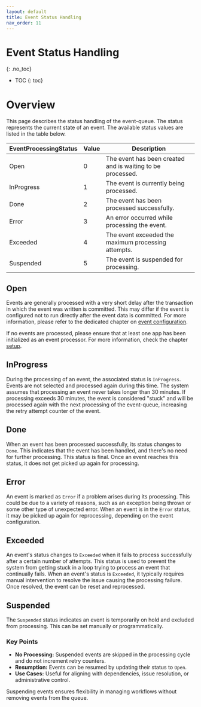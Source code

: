 ```yaml
---
layout: default
title: Event Status Handling
nav_order: 11
---
```


<!-- prettier-ignore-start -->

# Event Status Handling

{: .no_toc}
<!-- prettier-ignore-end -->

<!-- prettier-ignore -->
- TOC
{: toc}

# Overview

This page describes the status handling of the event-queue. The status represents the current state of an event.
The available status values are listed in the table below.

| EventProcessingStatus | Value | Description                                                |
| --------------------- | ----- | ---------------------------------------------------------- |
| Open                  | 0     | The event has been created and is waiting to be processed. |
| InProgress            | 1     | The event is currently being processed.                    |
| Done                  | 2     | The event has been processed successfully.                 |
| Error                 | 3     | An error occurred while processing the event.              |
| Exceeded              | 4     | The event exceeded the maximum processing attempts.        |
| Suspended             | 5     | The event is suspended for processing.                     |

## Open

Events are generally processed with a very short delay after the transaction in which the event was written is
committed.
This may differ if the event is configured not to run directly after the event data is committed. For more information,
please refer to the dedicated chapter on [event configuration](/event-queue/configure-event).

If no events are processed, please ensure that at least one app has been initialized as an event processor. For more
information, check the chapter [setup](/event-queue/setup).

## InProgress

During the processing of an event, the associated status is `InProgress`. Events are not selected and processed again
during this time. The system assumes that processing an event never takes longer than 30 minutes. If processing exceeds
30 minutes, the event is considered "stuck" and will be processed again with the next processing of the event-queue,
increasing the retry attempt counter of the event.

## Done

When an event has been processed successfully, its status changes to `Done`. This indicates that the event has been
handled, and there's no need for further processing. This status is final. Once an event reaches this status, it does
not get picked up again for processing.

## Error

An event is marked as `Error` if a problem arises during its processing. This could be due to a variety of reasons,
such as an exception being thrown or some other type of unexpected error. When an event is in the `Error` status, it
may be picked up again for reprocessing, depending on the event configuration.

## Exceeded

An event's status changes to `Exceeded` when it fails to process successfully after a certain number of attempts.
This status is used to prevent the system from getting stuck in a loop trying to process an event that continually
fails.
When an event's status is `Exceeded`, it typically requires manual intervention to resolve the issue causing the
processing failure. Once resolved, the event can be reset and reprocessed.

## Suspended

The `Suspended` status indicates an event is temporarily on hold and excluded from processing. This can be set manually
or programmatically.

### Key Points

- **No Processing:** Suspended events are skipped in the processing cycle and do not increment retry counters.
- **Resumption:** Events can be resumed by updating their status to `Open`.
- **Use Cases:** Useful for aligning with dependencies, issue resolution, or administrative control.

Suspending events ensures flexibility in managing workflows without removing events from the queue.
